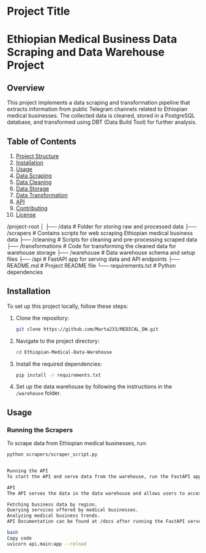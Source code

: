 # Project Title
# Ethiopian Medical Business Data Scraping and Data Warehouse Project

## Overview
This project implements a data scraping and transformation pipeline that extracts information from public Telegram channels related to Ethiopian medical businesses. The collected data is cleaned, stored in a PostgreSQL database, and transformed using DBT (Data Build Tool) for further analysis.
## Table of Contents
1. [Project Structure](#project-structure)
2. [Installation](#installation)
3. [Usage](#usage)
4. [Data Scraping](#data-scraping)
5. [Data Cleaning](#data-cleaning)
6. [Data Storage](#data-storage)
7. [Data Transformation](#data-transformation)
8. [API](#api)
9. [Contributing](#contributing)
10. [License](#license)

/project-root │ ├── /data # Folder for storing raw and processed data ├── /scrapers # Contains scripts for web scraping Ethiopian medical business data ├── /cleaning # Scripts for cleaning and pre-processing scraped data ├── /transformations # Code for transforming the cleaned data for warehouse storage ├── /warehouse # Data warehouse schema and setup files ├── /api # FastAPI app for serving data and API endpoints ├── README.md # Project README file └── requirements.txt # Python dependencies


## Installation

To set up this project locally, follow these steps:

1. Clone the repository:

    ```bash
    git clone https://github.com/Marta233/MEDICAL_DW.git
    ```

2. Navigate to the project directory:

    ```bash
    cd Ethiopian-Medical-Data-Warehouse
    ```

3. Install the required dependencies:

    ```bash
    pip install -r requirements.txt
    ```

4. Set up the data warehouse by following the instructions in the `/warehouse` folder.

## Usage

### Running the Scrapers

To scrape data from Ethiopian medical businesses, run:

```bash
python scrapers/scraper_script.py


Running the API
To start the API and serve data from the warehouse, run the FastAPI application:

API
The API serves the data in the data warehouse and allows users to access information programmatically. It includes endpoints for:

Fetching business data by region.
Querying services offered by medical businesses.
Analyzing medical business trends.
API Documentation can be found at /docs after running the FastAPI server

bash
Copy code
uvicorn api.main:app --reload


